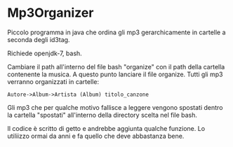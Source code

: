 Mp3Organizer
============

Piccolo programma in java che ordina gli mp3 gerarchicamente in cartelle a seconda degli id3tag.

Richiede openjdk-7, bash.

Cambiare il path all'interno del file bash "organize" con il path della cartella contenente la musica.
A questo punto lanciare il file organize. Tutti gli mp3 verranno organizzati in cartelle: 

	Autore->Album->Artista (Album) titolo_canzone

Gli mp3 che per qualche motivo fallisce a leggere vengono spostati dentro la cartella "spostati" all'interno
della directory scelta nel file bash.

Il codice è scritto di getto e andrebbe aggiunta qualche funzione. Lo utiliizzo ormai da anni e fa quello che
deve abbastanza bene.


